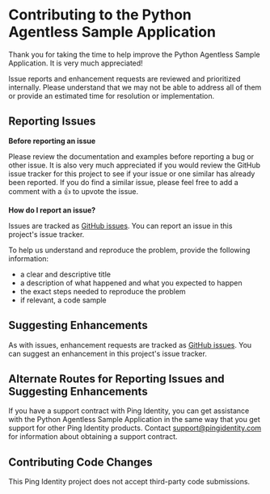 # Contributing to the Python Agentless Sample Application

Thank you for taking the time to help improve the Python Agentless Sample Application. It is very much appreciated!

Issue reports and enhancement requests are reviewed and prioritized internally. Please understand that we may not be able to address all of them or provide an estimated time for resolution or implementation.

## Reporting Issues

**Before reporting an issue**

Please review the documentation and examples before reporting a bug or other issue. It is also very much appreciated if you would review the GitHub issue tracker for this project to see if your issue or one similar has already been reported. If you do find a similar issue, please feel free to add a comment with a :+1: to upvote the issue.

**How do I report an issue?**

Issues are tracked as [GitHub issues](https://guides.github.com/features/issues/). You can report an issue in this project's issue tracker.

To help us understand and reproduce the problem, provide the following information:
- a clear and descriptive title
- a description of what happened and what you expected to happen
- the exact steps needed to reproduce the problem
- if relevant, a code sample

## Suggesting Enhancements

As with issues, enhancement requests are tracked as [GitHub issues](https://guides.github.com/features/issues/). You can suggest an enhancement in this project's issue tracker.

## Alternate Routes for Reporting Issues and Suggesting Enhancements

If you have a support contract with Ping Identity, you can get assistance with the Python Agentless Sample Application in the same way that you get support for other Ping Identity products. Contact support@pingidentity.com for information about obtaining a support contract.

## Contributing Code Changes

This Ping Identity project does not accept third-party code submissions.